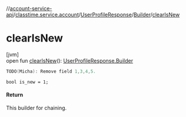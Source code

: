 //[account-service-api](../../../../index.md)/[classtime.service.account](../../index.md)/[UserProfileResponse](../index.md)/[Builder](index.md)/[clearIsNew](clear-is-new.md)

# clearIsNew

[jvm]\
open fun [clearIsNew](clear-is-new.md)(): [UserProfileResponse.Builder](index.md)

```kotlin
TODO(Micha): Remove field 1,3,4,5.

```
`bool is_new = 1;`

#### Return

This builder for chaining.
